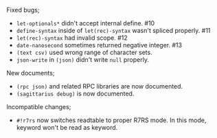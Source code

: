 Fixed bugs;

- `let-optionals*` didn't accept internal define. #10
- `define-syntax` inside of `let(rec)-syntax` wasn't spliced properly. #11
- `let(rec)-syntax` had invalid scope. #12
- `date-nanosecond` sometimes returned negative integer. #13
- `(text csv)` used wrong range of character sets.
- `json-write` in `(json)` didn't write `null` properly.

New documents;

- `(rpc json)` and related RPC libraries are now documented.
- `(sagittarius debug)` is now documented.

Incompatible changes;

- `#!r7rs` now switches readtable to proper R7RS mode. In this mode, keyword won't be read as keyword.